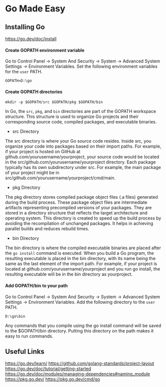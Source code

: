 # Go Made Easy

## Installing Go
https://go.dev/doc/install

#### Create GOPATH environment variable
Go to Control Panel -> System And Security -> System -> Advanced System Settings -> Environment Variables.
Set the following environment variables for the `user` PATH.
```
GOPATH=D:\go
```
#### Create GOPATH directories
```
mkdir -p $GOPATH/src $GOPATH/pkg $GOPATH/bin
```
In Go, the `src`, `pkg`, and `bin` directories are part of the GOPATH workspace structure. This structure is used to organize Go projects and their corresponding source code, compiled packages, and executable binaries.

- src Directory

The src directory is where your Go source code resides. Inside src, you organize your code into packages based on their import paths.
For example, if your project is hosted on GitHub at github.com/yourusername/yourproject, your source code would be located in the src/github.com/yourusername/yourproject directory. Each package typically has its own subdirectory under src. For example, the main package of your project might be in src/github.com/yourusername/yourproject/cmd/main.

- pkg Directory
  
The pkg directory stores compiled package object files (.a files) generated during the build process.
These package object files are intermediate artifacts representing precompiled versions of your packages. They are stored in a directory structure that reflects the target architecture and operating system.
This directory is created to speed up the build process by avoiding the recompilation of unchanged packages. It helps in achieving parallel builds and reduces rebuild times.

- bin Directory
  
The bin directory is where the compiled executable binaries are placed after the `go install` command is executed.
When you build a Go program, the resulting executable is placed in the bin directory, with its name being the same as the last element of the import path.
For example, if your project is located at github.com/yourusername/yourproject and you run go install, the resulting executable will be in the bin directory as yourproject.

#### Add GOPATH/bin to your path
Go to Control Panel -> System And Security -> System -> Advanced System Settings -> Environment Variables.
Add the following directory to the `user` PATH.
```
D:\go\bin
```
Any commands that you compile using the go install command will be saved to the $GOPATH/bin directory. Putting this directory on the path makes it easy to run commands.

## Useful Links
https://go.dev/learn/
https://github.com/golang-standards/project-layout
https://go.dev/doc/tutorial/getting-started
https://go.dev/doc/modules/managing-dependencies#naming_module
https://pkg.go.dev/
https://pkg.go.dev/cmd/go

